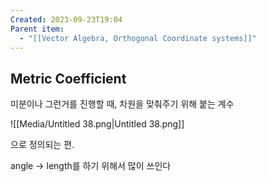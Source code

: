 ```yaml
---
Created: 2023-09-23T19:04
Parent item:
  - "[[Vector Algebra, Orthogonal Coordinate systems]]"
---
```

## Metric Coefficient

미분이나 그런거를 진행할 때, 차원을 맞춰주기 위해 붙는 계수

![[Media/Untitled 38.png|Untitled 38.png]]

으로 정의되는 편.

angle → length를 하기 위해서 많이 쓰인다